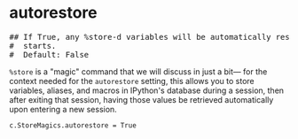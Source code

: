 # autorestore

<pre class="output">
## If True, any %store-d variables will be automatically restored when IPython
#  starts.
#  Default: False
</pre>

`%store` is a "magic" command that we will discuss in just a bit— for the context needed for the `autorestore` setting, this allows you to store variables, aliases, and macros in IPython's database during a session, then after exiting that session, having those values be retrieved automatically upon entering a new session.

```
c.StoreMagics.autorestore = True
```